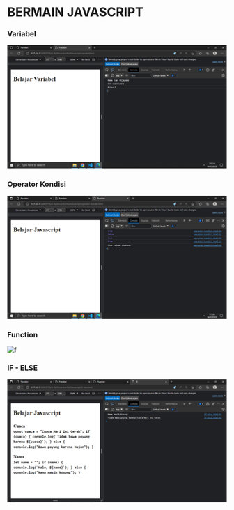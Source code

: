 # BERMAIN JAVASCRIPT


### Variabel
![v](img/variabel.PNG "Variabel")



### Operator Kondisi
![ok](img/operator-kondisi.PNG "Operator")



### Function
![f](img/function-hellojs.PNG "Function")



### IF - ELSE
![ifelse](img/if-else.PNG "ifelse")
